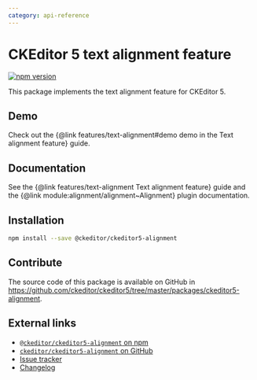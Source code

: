 ```yaml
---
category: api-reference
---
```


# CKEditor 5 text alignment feature

[![npm version](https://badge.fury.io/js/%40ckeditor%2Fckeditor5-alignment.svg)](https://www.npmjs.com/package/@ckeditor/ckeditor5-alignment)

This package implements the text alignment feature for CKEditor 5.

## Demo

Check out the {@link features/text-alignment#demo demo in the Text alignment feature} guide.

## Documentation

See the {@link features/text-alignment Text alignment feature} guide and the {@link module:alignment/alignment~Alignment} plugin documentation.

## Installation

```bash
npm install --save @ckeditor/ckeditor5-alignment
```

## Contribute

The source code of this package is available on GitHub in https://github.com/ckeditor/ckeditor5/tree/master/packages/ckeditor5-alignment.

## External links

* [`@ckeditor/ckeditor5-alignment` on npm](https://www.npmjs.com/package/@ckeditor/ckeditor5-alignment)
* [`ckeditor/ckeditor5-alignment` on GitHub](https://github.com/ckeditor/ckeditor5/tree/master/packages/ckeditor5-alignment)
* [Issue tracker](https://github.com/ckeditor/ckeditor5/issues)
* [Changelog](https://github.com/ckeditor/ckeditor5-alignment/blob/master/CHANGELOG.md)

